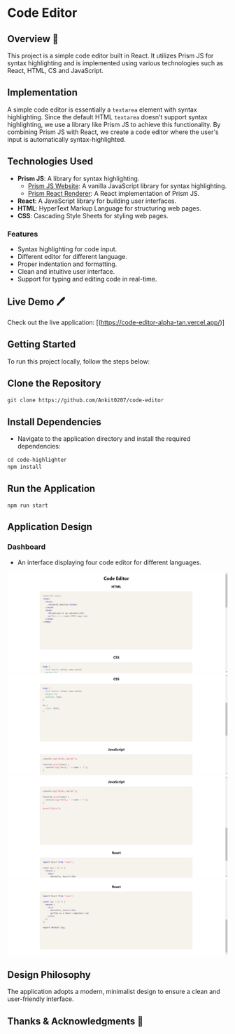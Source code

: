 # Code Editor

## Overview 🔔

This project is a simple code editor built in React. It utilizes Prism JS for syntax highlighting and is implemented using various technologies such as React, HTML, CS and JavaScript.


## Implementation

A simple code editor is essentially a `textarea` element with syntax highlighting. Since the default HTML `textarea` doesn’t support syntax highlighting, we use a library like Prism JS to achieve this functionality. By combining Prism JS with React, we create a code editor where the user's input is automatically syntax-highlighted.


## Technologies Used

- **Prism JS**: A library for syntax highlighting.
  - [Prism JS Website](https://prismjs.com/): A vanilla JavaScript library for syntax highlighting.
  - [Prism React Renderer](https://github.com/FormidableLabs/prism-react-renderer): A React implementation of Prism JS.
- **React**: A JavaScript library for building user interfaces.
- **HTML**: HyperText Markup Language for structuring web pages.
- **CSS**: Cascading Style Sheets for styling web pages.


### Features

- Syntax highlighting for code input.
- Different editor for different language.
- Proper indentation and formatting.
- Clean and intuitive user interface.
- Support for typing and editing code in real-time.



## Live Demo 🖊️
Check out the live application: [(https://code-editor-alpha-tan.vercel.app/)]


## Getting Started

To run this project locally, follow the steps below:

## Clone the Repository
```
git clone https://github.com/Ankit0207/code-editor
```

## Install Dependencies
- Navigate to the application directory and install the required dependencies:
```
cd code-highlighter
npm install
```

## Run the Application
```
npm run start
```

## Application Design


### Dashboard
- An interface displaying four code editor for different languages.

![n1](https://github.com/Ankit0207/code-editor/blob/main/code-highlighter/src/Asset/React%20App%20-%20Brave%2009-06-2024%2000_10_10.png)
![n2](https://github.com/Ankit0207/code-editor/blob/main/code-highlighter/src/Asset/React%20App%20-%20Brave%2009-06-2024%2000_10_14.png)
![n3](https://github.com/Ankit0207/code-editor/blob/main/code-highlighter/src/Asset/React%20App%20-%20Brave%2009-06-2024%2000_10_20.png)
![n4](https://github.com/Ankit0207/code-editor/blob/main/code-highlighter/src/Asset/React%20App%20-%20Brave%2009-06-2024%2000_10_24.png)

## Design Philosophy
The application adopts a modern, minimalist design to ensure a clean and user-friendly interface.


## Thanks & Acknowledgments 🙏

